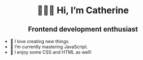 <h1 align="center">👩🏻‍💻 Hi, I’m Catherine</h1>
<h2 align="center">Frontend development enthusiast</h2>


- 🍃 I love creating new things.
- 📖 I’m currently mastering JavaScript.
- 🌸 I enjoy some CSS and HTML as well! 
